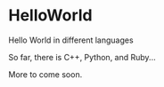 # HelloWorld
Hello World in different languages

So far, there is C++, Python, and Ruby...

More to come soon.
